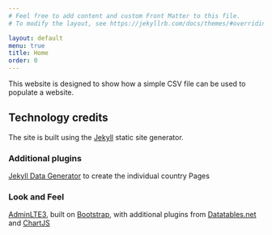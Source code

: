 ```yaml
---
# Feel free to add content and custom Front Matter to this file.
# To modify the layout, see https://jekyllrb.com/docs/themes/#overriding-theme-defaults

layout: default
menu: true
title: Home
order: 0
---
```

This website is designed to show how a simple CSV file can be used to populate a website.

## Technology credits

The site is built using the [Jekyll](https://jekyllrb.com/) static site generator.

### Additional plugins

[Jekyll Data Generator](https://github.com/fdavidcl/jekyll-data-generator) to create the individual country Pages

### Look and Feel

[AdminLTE3](https://adminlte.io/themes/v3/), built on [Bootstrap](https://getbootstrap.com/), with additional plugins from [Datatables.net](https://datatables.net/) and [ChartJS](https://www.chartjs.org/)
